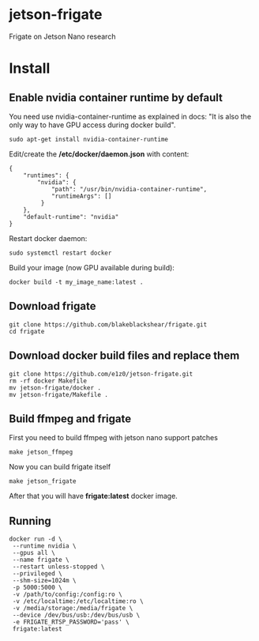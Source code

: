 # jetson-frigate
Frigate on Jetson Nano research


# Install

## Enable nvidia container runtime by default
You need use nvidia-container-runtime as explained in docs: "It is also the only way to have GPU access during docker build".
```
sudo apt-get install nvidia-container-runtime
```
Edit/create the **/etc/docker/daemon.json** with content:
```
{
    "runtimes": {
        "nvidia": {
            "path": "/usr/bin/nvidia-container-runtime",
            "runtimeArgs": []
         } 
    },
    "default-runtime": "nvidia" 
}
```

Restart docker daemon:

```
sudo systemctl restart docker
```
Build your image (now GPU available during build):
```
docker build -t my_image_name:latest .
```
## Download frigate

```
git clone https://github.com/blakeblackshear/frigate.git
cd frigate
```

## Download docker build files and replace them

```
git clone https://github.com/e1z0/jetson-frigate.git
rm -rf docker Makefile
mv jetson-frigate/docker .
mv jetson-frigate/Makefile .
```

## Build ffmpeg and frigate

First you need to build ffmpeg with jetson nano support patches
```
make jetson_ffmpeg
```

Now you can build frigate itself
```
make jetson_frigate
```

After that you will have **frigate:latest** docker image.

## Running
```
docker run -d \
 --runtime nvidia \
 --gpus all \
 --name frigate \
 --restart unless-stopped \
 --privileged \
 --shm-size=1024m \
 -p 5000:5000 \
 -v /path/to/config:/config:ro \
 -v /etc/localtime:/etc/localtime:ro \
 -v /media/storage:/media/frigate \
 --device /dev/bus/usb:/dev/bus/usb \
 -e FRIGATE_RTSP_PASSWORD='pass' \
 frigate:latest
```
